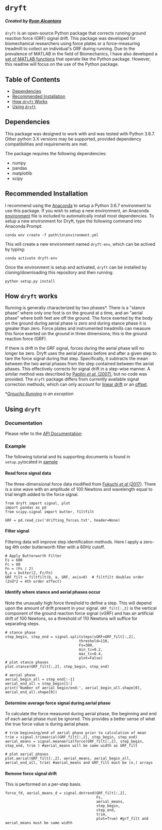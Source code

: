 # `dryft`
##### Created by [Ryan Alcantara](https://alcantarar.github.io)

`dryft` is an open-source Python package that corrects running ground reaction force (GRF) 
signal drift. This package was developed for biomechanical researchers using force plates
or a force-measuring treadmill to collect an individual's GRF during running. Due to the
prevalence of MATLAB in the field of Biomechanics, I have also developed a [set of 
MATLAB functions](MATLAB) that operate like the Python package. However, this readme will 
focus on the use of the Python package.

## Table of Contents
* [Dependencies](#dependencies)
* [Recommended Installation](#recommended-installation)
* [How `dryft` Works](#how-dryft-works)
* [Using `dryft`](#using-dryft)

## Dependencies
This package was designed to work with and was tested with Python 3.6.7. 
Other python 3.X versions may be supported, provided dependency compatibilities and requirements are met.

The package requires the following dependencies: 
* numpy
* pandas
* matplotlib
* scipy

## Recommended Installation

I recommend using the [Anaconda](https://www.anaconda.com/distribution/#download-section) to setup a Python 3.6.7 environment to use this package.
If you wish to setup a new environment, an Anaconda [environment](environment.yml) file is included
to automatically install most dependencies. To setup a new environment for Dryft, type the following 
command into Anaconda Prompt:
```
conda env create -f path\to\environment.yml
```
This will create a new environment named `dryft-env`, which can be actived by typing:
```
conda activate dryft-env
```
Once the environment is setup and activated, `dryft` can be installed by cloning/downloading
this repository and then running:
```
python setup.py install
```

## How `dryft` works
Running is generally characterized by two phases*. There is a "stance phase" where only one foot is on the ground 
at a time, and an "aerial phase" where both feet are off the ground. The force exerted by the body on the ground during 
aerial phase is zero and during stance phase it is greater than zero. Force plates and instrumented treadmills can 
measure this force exerted on the ground in three dimensions; this is the ground reaction force (GRF).

If there is drift in the GRF signal, forces during the aerial phase will no longer be zero.
Dryft uses the aerial phases before and after a given step to tare the force signal during that step. Specifically, it 
subtracts the mean between the two aerial phases from the step contained between the aerial phases. This effectively 
corrects for signal drift in a step-wise manner. A similar method was described by [Paolini *et al.* 
(2007)](https://www.ncbi.nlm.nih.gov/pubmed/16759895), but no code was provided. The `dryft` package differs from 
currently available signal correction methods, which can only account for 
[linear drift](https://docs.scipy.org/doc/scipy/reference/generated/scipy.signal.detrend.html) 
or an [offset](https://www.c-motion.com/v3dwiki/index.php/FP_ZERO).

**[Groucho Running](https://www.ncbi.nlm.nih.gov/pubmed/3610929) is an exception* 

## Using `dryft`
### Documentation
Please refer to the [API Documentation](https://alcantarar.github.io/dryft/index.html)
### Example
The following tutorial and its supporting documents is found in `setup.py`located in [sample](sample)
#### Read force signal data
The three-dimensional force data modified from [Fukuchi *et al* (2017)](https://peerj.com/articles/3298/). There is a sine wave
with an amplitude of 100 Newtons and wavelength equal to trial length added to the force signal. 
```
from dryft import signal, plot
import pandas as pd
from scipy.signal import butter, filtfilt

GRF = pd.read_csv('drifting_forces.txt', header=None)
```
#### Filter signal
Filtering data will improve step identification methods. Here I apply a zero-lag 4th order butterworth
filter with a 60Hz cutoff.
```
# Apply Butterworth Filter
Fs = 600
Fc = 60
Fn = (Fs / 2)
b,a = butter(2, Fc/Fn)
GRF_filt = filtfilt(b, a, GRF, axis=0)  # filtfilt doubles order (2nd*2 = 4th order effect)
```

#### Identify where stance and aerial phases occur
Note the unusually high force threshold to define a step. This will depend upon the amount of
drift present in your signal. `GRF_filt[:,2]` is the vertical component of the ground reaction
 force signal (vGRF) and has an artificial drift of 100 Newtons, so a threshold of 110 Newtons 
 will suffice for separating steps.

```
# stance phase
step_begin, step_end = signal.splitsteps(vGRF=GRF_filt[:,2],
                                  threshold=110,
                                  Fs=300,
                                  min_tc=0.2,
                                  max_tc=0.4,
                                  plot=False)
# plot stance phases
plot.stance(GRF_filt[:,2], step_begin, step_end)

# aerial phase
aerial_begin_all = step_end[:-1]
aerial_end_all = step_begin[1:]
print('Number of aerial begin/end:', aerial_begin_all.shape[0], aerial_end_all.shape[0])
```
#### Determine average force signal during aerial phase
To calculate the force measured during aerial phase, the beginning and end of each 
aerial phase must be ignored. This provides a better sense of what the true force value
is during aerial phase.
```
# trim beginning/end of aerial phase prior to calculation of mean
trim = signal.trimaerial(GRF_filt[:,2], step_begin, step_end)
aerial_means = signal.meanaerialforce(GRF_filt[:,2], step_begin, step_end, trim ) #aerial_means will be same width as GRF_filt

# plot aerial phases
plot.aerial(GRF_filt[:,2], aerial_means, aerial_begin_all, aerial_end_all, trim) #aerial_means and GRF_filt must be (n,) arrays
```
#### Remove force signal drift
This is performed on a per-step basis.
```
force_fd, aerial_means_d = signal.detrend(GRF_filt[:,2],
                                          Fs,
                                          aerial_means,
                                          step_begin,
                                          step_end,
                                          trim,
                                          plot=True) #grf_filt and aerial_means must be same width
 
```